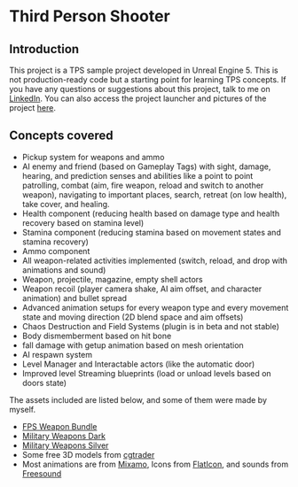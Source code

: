 # Third Person Shooter
## Introduction
This project is a TPS sample project developed in Unreal Engine 5.
This is not production-ready code but a starting point for learning TPS concepts.
If you have any questions or suggestions about this project, talk to me on [LinkedIn](https://www.linkedin.com/in/danialkamali/).
You can also access the project launcher and pictures of the project [here](https://mega.nz/folder/ePBzRAiR#9p42rAnO-mbLILq2aViTpg).

## Concepts covered
- Pickup system for weapons and ammo
- AI enemy and friend (based on Gameplay Tags) with sight, damage, hearing, and prediction senses and abilities like a point to point patrolling, combat (aim, fire weapon, reload and switch to another weapon), navigating to important places, search, retreat (on low health), take cover, and healing.
- Health component (reducing health based on damage type and health recovery based on stamina level)
- Stamina component (reducing stamina based on movement states and stamina recovery)
- Ammo component
- All weapon-related activities implemented (switch, reload, and drop with animations and sound)
- Weapon, projectile, magazine, empty shell actors
- Weapon recoil (player camera shake, AI aim offset, and character animation) and bullet spread
- Advanced animation setups for every weapon type and every movement state and moving direction (2D blend space and aim offsets)
- Chaos Destruction and Field Systems (plugin is in beta and not stable)
- Body dismemberment based on hit bone
- fall damage with getup animation based on mesh orientation
- AI respawn system
- Level Manager and Interactable actors (like the automatic door)
- Improved level Streaming blueprints (load or unload levels based on doors state)

The assets included are listed below, and some of them were made by myself.
- [FPS Weapon Bundle](https://www.unrealengine.com/marketplace/en-US/product/fps-weapon-bundle)
- [Military Weapons Dark](https://www.unrealengine.com/marketplace/en-US/product/military-weapons-dark)
- [Military Weapons Silver](https://www.unrealengine.com/marketplace/en-US/product/military-weapons-silver)
- Some free 3D models from [cgtrader](https://www.cgtrader.com/)
- Most animations are from [Mixamo](https://www.mixamo.com/), Icons from [FlatIcon](https://www.flaticon.com/), and sounds from [Freesound](https://freesound.org/)

